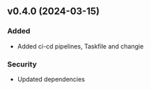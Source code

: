## v0.4.0 (2024-03-15)
### Added
* Added ci-cd pipelines, Taskfile and changie
### Security
* Updated dependencies
